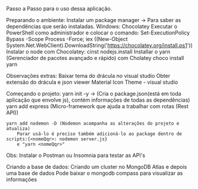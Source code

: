 Passo a Passo para o uso dessa aplicação.

Preparando o ambiente:
Instalar um package manager -> Para saber as dependências que serão instaladas. Windows: Chocolatey
    Executar o PowerShell como administrador e colocar o comando: 
        Set-ExecutionPolicy Bypass -Scope Process -Force; iex ((New-Object System.Net.WebClient).DownloadString('https://chocolatey.org/install.ps1'))
Instalar o node com Chocolatey: 
    cinst nodejs.install
Installar o yarn (Gerenciador de pacotes avançado e rápido) com Cholatey 
    choco install yarn

Observações extras:
    Baixar tema do drácula no visual studio
    Obter extensão do drácula e json viewer
    Material Icon Theme - visual studio

Começando o projeto:
    yarn init -y  -> (Cria o package.json(está em toda aplicação que envolve js), contém informações de todas as dependências)
    yarn add express (Micro-framework que ajuda a trabalhar com rotas (Rest API))

    yarn add nodemon -D (Nodemon acompanha as alterações do projeto e atualiza)
        Parar usá-lo é preciso também adicioná-lo ao package dentro de scripts:{<nomeQqr>: nodemon server.js}
        e "yarn <nomeQqr>"

Obs: Instalar o Postman ou Insomnia para testar as API's

Criando a base de dados:
    Criando um cluster no MongoDB Atlas e depois uma base de dados
    Pode baixar o mongodb compass para visualizar as informações
    